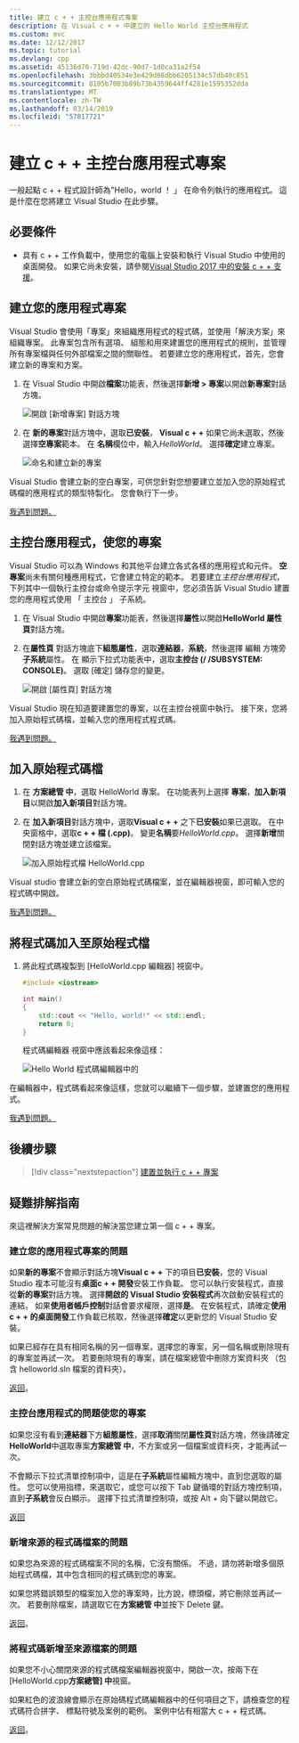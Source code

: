 ```yaml
---
title: 建立 c + + 主控台應用程式專案
description: 在 Visual c + + 中建立的 Hello World 主控台應用程式
ms.custom: mvc
ms.date: 12/12/2017
ms.topic: tutorial
ms.devlang: cpp
ms.assetid: 45138d70-719d-42dc-90d7-1d0ca31a2f54
ms.openlocfilehash: 3bbbd40534e3e429d68dbb6205134c57db40c851
ms.sourcegitcommit: 8105b7003b89b73b4359644ff4281e1595352dda
ms.translationtype: MT
ms.contentlocale: zh-TW
ms.lasthandoff: 03/14/2019
ms.locfileid: "57817721"
---
```

# <a name="create-a-c-console-app-project"></a>建立 c + + 主控台應用程式專案

一般起點 c + + 程式設計師為"Hello，world ！ 」 在命令列執行的應用程式。 這是什麼在您將建立 Visual Studio 在此步驟。

## <a name="prerequisites"></a>必要條件

- 具有 c + + 工作負載中，使用您的電腦上安裝和執行 Visual Studio 中使用的桌面開發。 如果它尚未安裝，請參閱[Visual Studio 2017 中的安裝 c + + 支援](vscpp-step-0-installation.md)。

## <a name="create-your-app-project"></a>建立您的應用程式專案

Visual Studio 會使用「專案」來組織應用程式的程式碼，並使用「解決方案」來組織專案。 此專案包含所有選項、 組態和用來建置您的應用程式的規則，並管理所有專案檔與任何外部檔案之間的關聯性。 若要建立您的應用程式，首先，您會建立新的專案和方案。

1. 在 Visual Studio 中開啟**檔案**功能表，然後選擇**新增 > 專案**以開啟**新專案**對話方塊。

   ![開啟 [新增專案] 對話方塊](media/vscpp-file-new-project.gif "開啟 [新增專案] 對話方塊")

1. 在 **新的專案**對話方塊中，選取**已安裝**， **Visual c + +** 如果它尚未選取，然後選擇**空專案**範本。 在 **名稱**欄位中，輸入*HelloWorld*。 選擇**確定**建立專案。

   ![命名和建立新的專案](media/vscpp-concierge-project-name-callouts.png "名稱，並建立新的專案")

Visual Studio 會建立新的空白專案，可供您針對您想要建立並加入您的原始程式碼檔的應用程式的類型特製化。 您會執行下一步。

[我遇到問題。](#create-your-app-project-issues)

## <a name="make-your-project-a-console-app"></a>主控台應用程式，使您的專案

Visual Studio 可以為 Windows 和其他平台建立各式各樣的應用程式和元件。 **空專案**尚未有關何種應用程式，它會建立特定的範本。 若要建立*主控台應用程式*，下列其中一個執行主控台或命令提示字元 視窗中，您必須告訴 Visual Studio 建置您的應用程式使用 「 主控台 」 子系統。

1. 在 Visual Studio 中開啟**專案**功能表，然後選擇**屬性**以開啟**HelloWorld 屬性頁**對話方塊。

1. 在**屬性頁** 對話方塊底下**組態屬性**，選取**連結器**，**系統**，然後選擇 編輯 方塊旁**子系統**屬性。 在 顯示下拉式功能表中，選取**主控台 (/ /SUBSYSTEM: CONSOLE)**。 選取 [確定] 儲存您的變更。

   ![開啟 [屬性頁] 對話方塊](media/vscpp-properties-linker-subsystem.gif "開啟 [屬性頁] 對話方塊")

Visual Studio 現在知道要建置您的專案，以在主控台視窗中執行。 接下來，您將加入原始程式碼檔，並輸入您的應用程式程式碼。

[我遇到問題。](#make-your-project-a-console-app-issues)

## <a name="add-a-source-code-file"></a>加入原始程式碼檔

1. 在 **方案總管 中**，選取 HelloWorld 專案。 在功能表列上選擇 **專案**，**加入新項目**以開啟**加入新項目**對話方塊。

1. 在 **加入新項目**對話方塊中，選取**Visual c + +** 之下**已安裝**如果已選取。 在中央窗格中，選取**c + + 檔 (.cpp)**。 變更**名稱**要*HelloWorld.cpp*。 選擇**新增**關閉對話方塊並建立該檔案。

   ![加入原始程式檔 HelloWorld.cpp](media/vscpp-add-new-item.gif "HelloWorld.cpp 加入原始程式檔")

Visual studio 會建立新的空白原始程式碼檔案，並在編輯器視窗，即可輸入您的程式碼中開啟。

[我遇到問題。](#add-a-source-code-file-issues)

## <a name="add-code-to-the-source-file"></a>將程式碼加入至原始程式檔

1. 將此程式碼複製到 [HelloWorld.cpp 編輯器] 視窗中。

   ```cpp
   #include <iostream>

   int main()
   {
       std::cout << "Hello, world!" << std::endl;
       return 0;
   }
   ```

   程式碼編輯器 視窗中應該看起來像這樣：

   ![Hello World 程式碼編輯器中的](media/vscpp-hello-world-editor.png "在編輯器中的 Hello World 程式碼")

在編輯器中，程式碼看起來像這樣，您就可以繼續下一個步驟，並建置您的應用程式。

[我遇到問題。](#add-a-source-code-file-issues)

## <a name="next-steps"></a>後續步驟

> [!div class="nextstepaction"]
> [建置並執行 c + + 專案](vscpp-step-2-build.md)

## <a name="troubleshooting-guide"></a>疑難排解指南

來這裡解決方案常見問題的解決當您建立第一個 c + + 專案。

### <a name="create-your-app-project-issues"></a>建立您的應用程式專案的問題

如果**新的專案**不會顯示對話方塊**Visual c + +** 下的項目**已安裝**，您的 Visual Studio 複本可能沒有**桌面c + + 開發**安裝工作負載。 您可以執行安裝程式，直接從**新的專案**對話方塊。 選擇**開啟的 Visual Studio 安裝程式**再次啟動安裝程式的連結。 如果**使用者帳戶控制**對話會要求權限，選擇**是**。 在安裝程式，請確定**使用 c + + 的桌面開發**工作負載已核取，然後選擇**確定**以更新您的 Visual Studio 安裝。

如果已經存在具有相同名稱的另一個專案，選擇您的專案，另一個名稱或刪除現有的專案並再試一次。 若要刪除現有的專案，請在檔案總管中刪除方案資料夾 （包含 helloworld.sln 檔案的資料夾）。

[返回](#create-your-app-project)。

### <a name="make-your-project-a-console-app-issues"></a>主控台應用程式的問題使您的專案

如果您沒有看到**連結器**下方**組態屬性**，選擇**取消**關閉**屬性頁**對話方塊，然後請確定**HelloWorld**中選取專案**方案總管 中**，不方案或另一個檔案或資料夾，才能再試一次。

不會顯示下拉式清單控制項中，這是在**子系統**屬性編輯方塊中，直到您選取的屬性。 您可以使用指標，來選取它，或您可以按下 Tab 鍵循環的對話方塊控制項，直到**子系統**會反白顯示。 選擇下拉式清單控制項，或按 Alt + 向下鍵以開啟它。

[返回](#make-your-project-a-console-app)

### <a name="add-a-source-code-file-issues"></a>新增來源的程式碼檔案的問題

如果您為來源的程式碼檔案不同的名稱，它沒有關係。 不過，請勿將新增多個原始程式碼檔，其中包含相同的程式碼到您的專案。

如果您將錯誤類型的檔案加入您的專案時，比方說，標頭檔，將它刪除並再試一次。 若要刪除檔案，請選取它在**方案總管 中**並按下 Delete 鍵。

[返回](#add-a-source-code-file)。

### <a name="add-code-to-the-source-file-issues"></a>將程式碼新增至來源檔案的問題

如果您不小心關閉來源的程式碼檔案編輯器視窗中，開啟一次，按兩下在 [HelloWorld.cpp**方案總管] 中**視窗。

如果紅色的波浪線會顯示在原始碼程式碼編輯器中的任何項目之下，請檢查您的程式碼符合拼字、 標點符號及案例的範例。 案例中佔有相當大 c + + 程式碼。

[返回](#add-code-to-the-source-file)。

<iframe src="" height="0" width="0" frameborder="0" name="frameTarget" />
